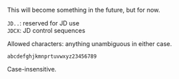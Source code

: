 This will become something in the future, but for now.

`JD..`: reserved for JD use  
`JDCX`: JD control sequences

Allowed characters: anything unambiguous in either case.

`abcdefghjkmnprtuvwxyz23456789`

Case-insensitive.
